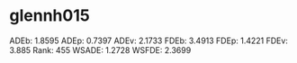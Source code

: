 # glennh015

ADEb: 1.8595
ADEp: 0.7397
ADEv: 2.1733
FDEb: 3.4913
FDEp: 1.4221
FDEv: 3.885
Rank: 455
WSADE: 1.2728
WSFDE: 2.3699